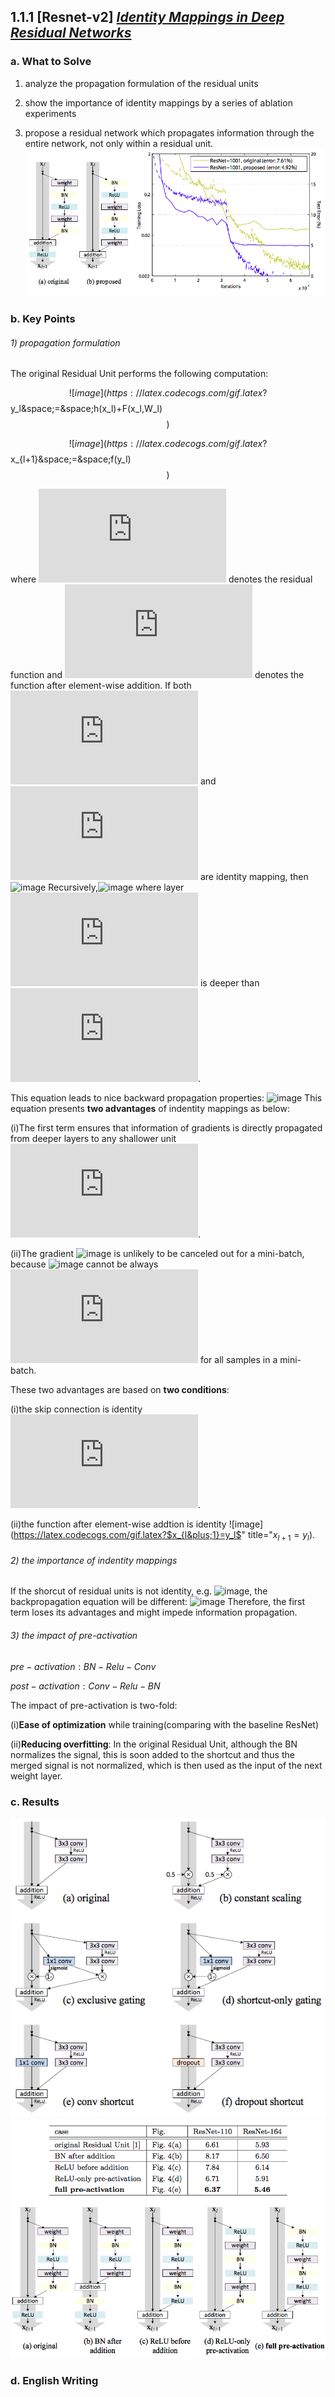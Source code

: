 ## 1.1.1  [Resnet-v2] [*Identity Mappings in Deep Residual Networks*](https://arxiv.org/pdf/1603.05027.pdf)
### a. What to Solve
1) analyze the propagation formulation of the residual units

2) show the importance of identity mappings by a series of ablation experiments

3) propose a residual network which propagates information through the entire network, not only within a residual unit.
![image](https://github.com/yukang2017/Paper-Notes/blob/master/1.%20Classical%20Network%20Architecture/Identity_Mappings0.png)

### b. Key Points
###### 1) propagation formulation
The original Residual Unit performs the following computation:

$$![image](https://latex.codecogs.com/gif.latex?$$y_l&space;=&space;h(x_l)&plus;F(x_l,W_l)$$)$$

$$![image](https://latex.codecogs.com/gif.latex?$$x_{l&plus;1}&space;=&space;f(y_l)$$)$$

where ![image](https://latex.codecogs.com/gif.latex?$F$) denotes the residual function and ![image](https://latex.codecogs.com/gif.latex?$f$) denotes the function after element-wise addition.
If both ![image](https://latex.codecogs.com/gif.latex?$h$) and ![image](https://latex.codecogs.com/gif.latex?$f$) are identity mapping, then ![image](https://latex.codecogs.com/gif.latex?$x_{l&plus;1}=x_l&plus;F(x_l,W_l)$)
Recursively,![image](https://latex.codecogs.com/gif.latex?$$x_L=x_l&plus;\sum\limits_{i=l}^{L-1}F(x_i,W_i)$$)
where layer ![image](https://latex.codecogs.com/gif.latex?$L$) is deeper than ![image](https://latex.codecogs.com/gif.latex?$l$).

This equation leads to nice backward propagation properties:
![image](https://www.codecogs.com/eqnedit.php?latex=$$\frac{\partial\epsilon}{\partial&space;x_l}=\frac{\partial\epsilon}{\partial&space;x_L}\frac{\partial&space;x_L}{\partial&space;x_l}&space;=&space;\frac{\partial\epsilon}{\partial&space;x_L}(1&plus;\frac{\partial}{x_l}\sum\limits_{i=l}^{L-1}F(x_i,W_i))=\frac{\partial\epsilon}{\partial&space;x_L}&space;&plus;&space;\frac{\partial\epsilon}{\partial&space;x_L}\frac{\partial}{x_l}\sum\limits_{i=l}^{L-1}F(x_i,W_i)$$)
This equation presents **two advantages** of indentity mappings as below:

(i)The first term ensures that information of gradients is directly propagated from deeper layers to any shallower unit ![image](https://latex.codecogs.com/gif.latex?$l$).

(ii)The gradient ![image](https://www.codecogs.com/eqnedit.php?latex=$\frac{\partial\epsilon}{\partial&space;x_l}$) is unlikely to be canceled out for a mini-batch, because ![image](https://www.codecogs.com/eqnedit.php?latex=$\frac{\partial}{x_l}\sum\limits_{i=l}^{L-1}F$) cannot be always ![image](https://latex.codecogs.com/gif.latex?$-1$) for all samples in a mini-batch.

These two advantages are based on **two conditions**:

(i)the skip connection is identity ![image](https://www.codecogs.com/eqnedit.php?latex=$h(x_l)=x_l$).

(ii)the function after element-wise addtion is identity ![image](https://latex.codecogs.com/gif.latex?$x_{l&plus;1}=y_l$" title="$x_{l+1}=y_l$).
###### 2) the importance of indentity mappings
If the shorcut of residual units is not identity, e.g. ![image](https://latex.codecogs.com/gif.latex?$h(x_l)=\lambda_l&space;x_l$), the backpropagation equation will be different:
![image](https://www.codecogs.com/eqnedit.php?latex=$$\frac{\partial\epsilon}{\partial&space;x_l}=\frac{\partial\epsilon}{\partial&space;x_L}(\prod\limits_{i=l}^{L-1}\lambda_i&plus;\frac{\partial}{x_l}\sum\limits_{i=l}^{L-1}\hat{F}(x_i,W_i))$$)
Therefore, the first term loses its advantages and might impede information propagation.
###### 3) the impact of pre-activation
$pre-activation: BN-Relu-Conv$

$post-activation: Conv-Relu-BN$

The impact of pre-activation is two-fold:

(i)**Ease of optimization** while training(comparing with the baseline ResNet)

(ii)**Reducing overfitting**:
In the original Residual Unit, although the BN normalizes the signal, this is soon added to the shortcut and thus the merged signal is not normalized, which is then used as the input of  the next weight layer.
### c. Results
![image](https://github.com/yukang2017/Paper-Notes/blob/master/1.%20Classical%20Network%20Architecture/Identity_Mappings1.png)
![image](https://github.com/yukang2017/Paper-Notes/blob/master/1.%20Classical%20Network%20Architecture/Identity_Mappings2.png)

### d. English Writing
